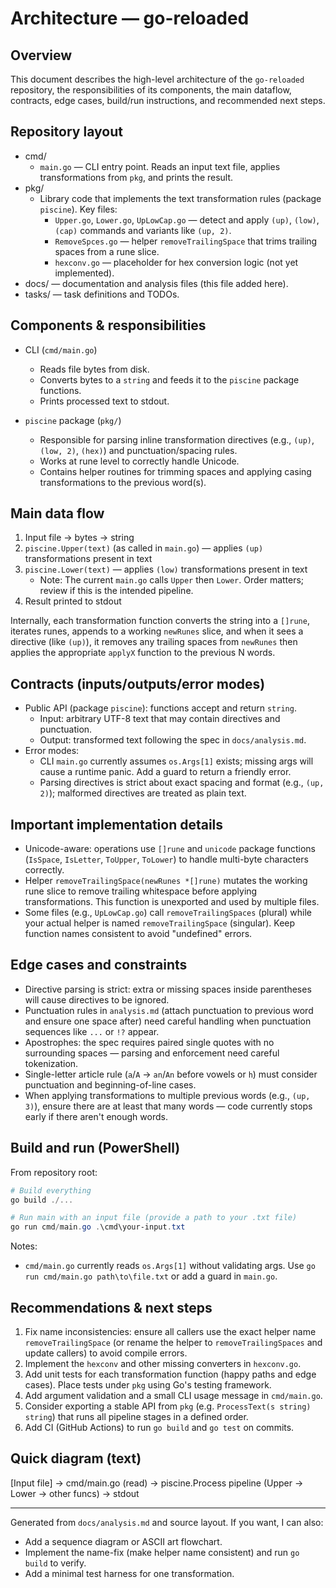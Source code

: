 # Architecture — go-reloaded

## Overview

This document describes the high-level architecture of the `go-reloaded` repository, the responsibilities of its components, the main dataflow, contracts, edge cases, build/run instructions, and recommended next steps.

## Repository layout

- cmd/
  - `main.go` — CLI entry point. Reads an input text file, applies transformations from `pkg`, and prints the result.
- pkg/
  - Library code that implements the text transformation rules (package `piscine`). Key files:
    - `Upper.go`, `Lower.go`, `UpLowCap.go` — detect and apply `(up)`, `(low)`, `(cap)` commands and variants like `(up, 2)`.
    - `RemoveSpces.go` — helper `removeTrailingSpace` that trims trailing spaces from a rune slice.
    - `hexconv.go` — placeholder for hex conversion logic (not yet implemented).
- docs/ — documentation and analysis files (this file added here).
- tasks/ — task definitions and TODOs.

## Components & responsibilities

- CLI (`cmd/main.go`)
  - Reads file bytes from disk.
  - Converts bytes to a `string` and feeds it to the `piscine` package functions.
  - Prints processed text to stdout.

- `piscine` package (`pkg/`)
  - Responsible for parsing inline transformation directives (e.g., `(up)`, `(low, 2)`, `(hex)`) and punctuation/spacing rules.
  - Works at rune level to correctly handle Unicode.
  - Contains helper routines for trimming spaces and applying casing transformations to the previous word(s).

## Main data flow

1. Input file -> bytes -> string
2. `piscine.Upper(text)` (as called in `main.go`) — applies `(up)` transformations present in text
3. `piscine.Lower(text)` — applies `(low)` transformations present in text
   - Note: The current `main.go` calls `Upper` then `Lower`. Order matters; review if this is the intended pipeline.
4. Result printed to stdout

Internally, each transformation function converts the string into a `[]rune`, iterates runes, appends to a working `newRunes` slice, and when it sees a directive (like `(up)`), it removes any trailing spaces from `newRunes` then applies the appropriate `applyX` function to the previous N words.

## Contracts (inputs/outputs/error modes)

- Public API (package `piscine`): functions accept and return `string`.
  - Input: arbitrary UTF-8 text that may contain directives and punctuation.
  - Output: transformed text following the spec in `docs/analysis.md`.
- Error modes:
  - CLI `main.go` currently assumes `os.Args[1]` exists; missing args will cause a runtime panic. Add a guard to return a friendly error.
  - Parsing directives is strict about exact spacing and format (e.g., `(up, 2)`); malformed directives are treated as plain text.

## Important implementation details

- Unicode-aware: operations use `[]rune` and `unicode` package functions (`IsSpace`, `IsLetter`, `ToUpper`, `ToLower`) to handle multi-byte characters correctly.
- Helper `removeTrailingSpace(newRunes *[]rune)` mutates the working rune slice to remove trailing whitespace before applying transformations. This function is unexported and used by multiple files.
- Some files (e.g., `UpLowCap.go`) call `removeTrailingSpaces` (plural) while your actual helper is named `removeTrailingSpace` (singular). Keep function names consistent to avoid "undefined" errors.

## Edge cases and constraints

- Directive parsing is strict: extra or missing spaces inside parentheses will cause directives to be ignored.
- Punctuation rules in `analysis.md` (attach punctuation to previous word and ensure one space after) need careful handling when punctuation sequences like `...` or `!?` appear.
- Apostrophes: the spec requires paired single quotes with no surrounding spaces — parsing and enforcement need careful tokenization.
- Single-letter article rule (`a`/`A` -> `an`/`An` before vowels or `h`) must consider punctuation and beginning-of-line cases.
- When applying transformations to multiple previous words (e.g., `(up, 3)`), ensure there are at least that many words — code currently stops early if there aren't enough words.

## Build and run (PowerShell)

From repository root:

```powershell
# Build everything
go build ./...

# Run main with an input file (provide a path to your .txt file)
go run cmd/main.go .\cmd\your-input.txt
```

Notes:
- `cmd/main.go` currently reads `os.Args[1]` without validating args. Use `go run cmd/main.go path\to\file.txt` or add a guard in `main.go`.

## Recommendations & next steps

1. Fix name inconsistencies: ensure all callers use the exact helper name `removeTrailingSpace` (or rename the helper to `removeTrailingSpaces` and update callers) to avoid compile errors.
2. Implement the `hexconv` and other missing converters in `hexconv.go`.
3. Add unit tests for each transformation function (happy paths and edge cases). Place tests under `pkg` using Go's testing framework.
4. Add argument validation and a small CLI usage message in `cmd/main.go`.
5. Consider exporting a stable API from `pkg` (e.g. `ProcessText(s string) string`) that runs all pipeline stages in a defined order.
6. Add CI (GitHub Actions) to run `go build` and `go test` on commits.

## Quick diagram (text)

[Input file] -> cmd/main.go (read) -> piscine.Process pipeline (Upper -> Lower -> other funcs) -> stdout


---
Generated from `docs/analysis.md` and source layout. If you want, I can also:
- Add a sequence diagram or ASCII art flowchart.
- Implement the name-fix (make helper name consistent) and run `go build` to verify.
- Add a minimal test harness for one transformation.
